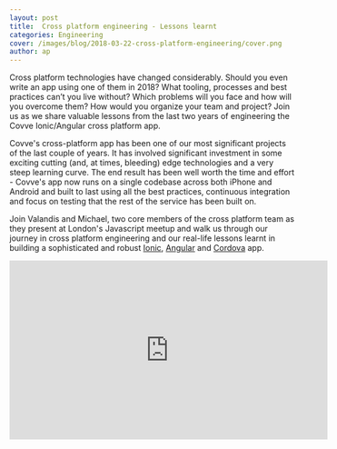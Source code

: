 ```yaml
---
layout: post
title:  Cross platform engineering - Lessons learnt
categories: Engineering
cover: /images/blog/2018-03-22-cross-platform-engineering/cover.png
author: ap	
---
```

Cross platform technologies have changed considerably. Should you even write an app using one of them in 2018? What tooling, processes and best practices can’t you live without? Which problems will you face and how will you overcome them? How would you organize your team and project? Join us as we share valuable lessons from the last two years of engineering the Covve Ionic/Angular cross platform app.
<!--more-->

Covve's cross-platform app has been one of our most significant projects of the last couple of years. It has involved significant investment in some exciting cutting (and, at times, bleeding) edge technologies and a very steep learning curve. The end result has been well worth the time and effort - Covve's app now runs on a single codebase across both iPhone and Android and built to last using all the best practices, continuous integration and focus on testing that the rest of the service has been built on.

Join Valandis and Michael, two core members of the cross platform team as they present at London's Javascript meetup and walk us through our journey in cross platform engineering and our real-life lessons learnt in building a sophisticated and robust [Ionic], [Angular] and [Cordova] app.

<iframe width="560" height="315" src="https://www.youtube.com/embed/xGg_g_7EDqI" frameborder="0" allow="autoplay; encrypted-media" allowfullscreen></iframe>

[Ionic]: https://ionicframework.com/
[Angular]: https://angular.io/
[Cordova]: https://cordova.apache.org/